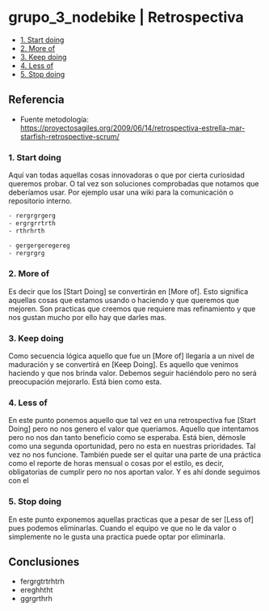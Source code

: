 # grupo_3_nodebike | Retrospectiva
   - [1. Start doing](#1-start-doing)
   - [2. More of](#2-more-of)
   - [3. Keep doing](#3-keep-doing)
   - [4. Less of](#4-less-of)
   - [5. Stop doing](#5-stop-doing)
  
 ## Referencia

- Fuente metodología: https://proyectosagiles.org/2009/06/14/retrospectiva-estrella-mar-starfish-retrospective-scrum/

 ### 1. Start doing
Aquí van todas aquellas cosas innovadoras o que por cierta curiosidad queremos probar. O tal vez son soluciones comprobadas que notamos que deberíamos usar. Por ejemplo usar una wiki para la comunicación o repositorio interno.


```html
- rergrgrgerg
- ergrgrrtrth
- rthrhrth
```

```html
- gergergeregereg
- rergrgrg
```
 
 
 
 ### 2. More of
Es decir que los [Start Doing] se convertirán en [More of]. Esto significa aquellas cosas que estamos usando o haciendo y que queremos que mejoren. Son practicas que creemos que requiere mas refinamiento y que nos gustan mucho por ello hay que darles mas.
 
 ### 3. Keep doing
Como secuencia lógica aquello que fue un [More of] llegaría a un nivel de maduración y se convertirá en [Keep Doing]. Es aquello que venimos haciendo y que nos brinda valor. Debemos seguir haciéndolo pero no será preocupación mejorarlo. Está bien como esta.
 
 ### 4. Less of
En este punto ponemos aquello que tal vez en una retrospectiva fue [Start Doing] pero no nos genero el valor que queriamos. Aquello que intentamos pero no nos dan tanto beneficio como se esperaba. Está bien, démosle como una segunda oportunidad, pero no esta en nuestras prioridades. Tal vez no nos funcione. También puede ser el quitar una parte de una práctica como el reporte de horas mensual o cosas por el estilo, es decir, obligatorias de cumplir pero no nos aportan valor. Y es ahí donde seguimos con el
 
 ### 5. Stop doing
En este punto exponemos aquellas practicas que a pesar de ser [Less of] pues podemos eliminarlas. Cuando el equipo ve que no le da valor o simplemente no le gusta una practica puede optar por eliminarla.

Conclusiones
---------------------------
* fergrgtrtrhtrh
 * ereghhtht
* ggrgrthrh



